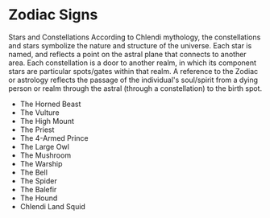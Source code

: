 # Zodiac Signs
Stars and Constellations According to Chlendi mythology, the constellations and stars symbolize the nature and structure of the universe. Each star is named, and reflects a point on the astral plane that connects to another area. Each constellation is a door to another realm, in which its component stars are particular spots/gates within that realm. A reference to the Zodiac or astrology reflects the passage of the individual's soul/spirit from a dying person or realm through the astral (through a constellation) to the birth spot.

* The Horned Beast
* The Vulture
* The High Mount
* The Priest
* The 4-Armed Prince
* The Large Owl
* The Mushroom
* The Warship
* The Bell
* The Spider
* The Balefir
* The Hound
* Chlendi Land Squid